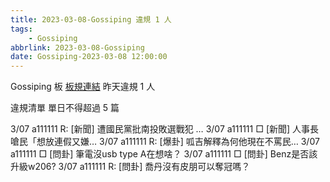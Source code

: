 ```yaml
---
title: 2023-03-08-Gossiping 違規 1 人
tags:
    - Gossiping
abbrlink: 2023-03-08-Gossiping
date: Gossiping-2023-03-08 12:00:00
---
```

Gossiping 板 [板規連結](https://www.ptt.cc/bbs/Gossiping/M.1637425085.A.07D.html)
昨天違規 1 人
<!-- more -->

違規清單
單日不得超過 5 篇

3/07 a111111 R: [新聞] 遭國民黨批南投敗選戰犯 …
3/07 a111111 □ [新聞] 人事長嗆民「想放連假又嫌…
3/07 a111111 R: [爆卦] 呱吉解釋為何他現在不罵民…
3/07 a111111 □ [問卦] 筆電沒usb type A在想啥？
3/07 a111111 □ [問卦] Benz是否該升級w206?
3/07 a111111 R: [問卦] 喬丹沒有皮朋可以奪冠嗎？